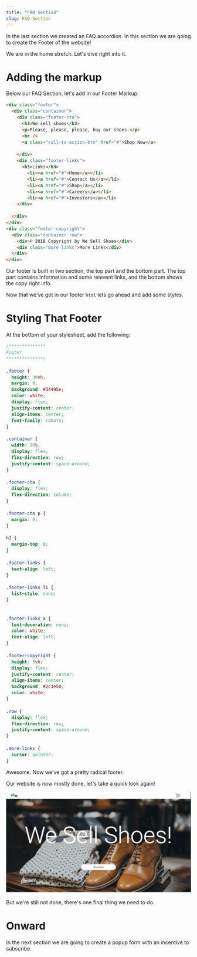 ```yaml
---
title: "FAQ Section"
slug: FAQ-Section
---
```

In the last section we created an FAQ accordion. In this section we are going to create the Footer of the website!

We are in the home stretch. Let's dive right into it.

# Adding the markup
Below our FAQ Section, let's add in our Footer Markup:

```HTML
<div class="footer">
  <div class="container">
    <div class="footer-cta">
      <h3>We sell shoes</h3>
      <p>Please, please, please, buy our shoes.</p>
      <br />
      <a class="call-to-action-btn" href="#">Shop Now</a>

    </div>
    <div class="footer-links">
      <h3>Links</h3>
        <li><a href="#">Home</a></li>
        <li><a href="#">Contact Us</a></li>
        <li><a href="#">Shop</a></li>
        <li><a href="#">Careers</a></li>
        <li><a href="#">Investors</a></li>
    </div>

  </div>
</div>
<div class="footer-copyright">
  <div class="container row">
    <div>© 2018 Copyright by We Sell Shoes</div>
    <div class="more-links">More Links</div>
  </div>
</div>

```
Our footer is built in two section, the top part and the bottom part. The top part contains information and some relevent links, and the bottom shows the copy right info.

Now that we've got in our footer ```html``` lets go ahead and add some styles.

# Styling That Footer

At the bottom of your stylesheet, add the following:

```CSS
/**************
Footer
**************/

.footer {
  height: 30vh;
  margin: 0;
  background: #34495e;
  color: white;
  display: flex;
  justify-content: center;
  align-items: center;
  font-family: roboto;
}

.container {
  width: 80%;
  display: flex;
  flex-direction: row;
  justify-content: space-around;
}

.footer-cta {
  display: flex;
  flex-direction: column;
}

.footer-cta p {
  margin: 0;
}

h3 {
  margin-top: 0;
}

.footer-links {
  text-align: left;
}

.footer-links li {
  list-style: none;
}


.footer-links a {
  text-decoration: none;
  color: white;
  text-align: left;
}

.footer-copyright {
  height: 5vh;
  display: flex;
  justify-content: center;
  align-items: center;
  background: #2c3e50;
  color: white;
}

.row {
  display: flex;
  flex-direction: row;
  justify-content: space-around;
}

.more-links {
  cursor: pointer;
}
```  

Awesome. Now we've got a pretty radical footer.

Our website is now mostly done, let's take a quick look again!

![We Sell Shoes](images/shoes.gif "We Sell Shoes")

But we're still not done, there's one final thing we need to do.

# Onward

In the next section we are going to create a popup form with an incentive to subscribe.   
